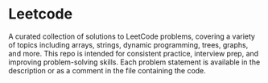# Leetcode
A curated collection of solutions to LeetCode problems, covering a variety of topics including arrays, strings, dynamic programming, trees, graphs, and more. This repo is intended for consistent practice, interview prep, and improving problem-solving skills.
Each problem statement is available in the description or as a comment in the file containing the code.
